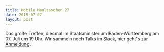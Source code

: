 ```yaml
---
title: Mobile Maultaschen 27
date: 2015-07-07
layout: post
---
```

Das große Treffen, diesmal im Staatsministerium Baden-Württemberg am 07. Juli um 19 Uhr. Wir sammeln noch Talks im Slack, hier geht's zur [Anmeldung](http://doodle.com/cx7sg68aaiucmgs9).
